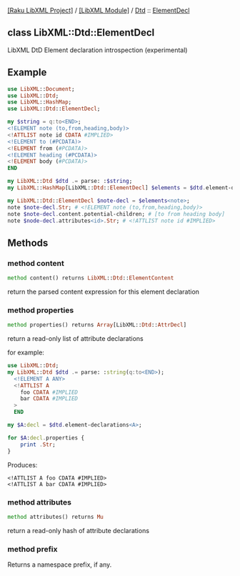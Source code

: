 [[Raku LibXML Project]](https://libxml-raku.github.io)
 / [[LibXML Module]](https://libxml-raku.github.io/LibXML-raku)
 / [Dtd](https://libxml-raku.github.io/LibXML-raku/Dtd)
 :: [ElementDecl](https://libxml-raku.github.io/LibXML-raku/Dtd/ElementDecl)

class LibXML::Dtd::ElementDecl
------------------------------

LibXML DtD Element declaration introspection (experimental)

Example
-------

```raku
use LibXML::Document;
use LibXML::Dtd;
use LibXML::HashMap;
use LibXML::Dtd::ElementDecl;

my $string = q:to<END>;
<!ELEMENT note (to,from,heading,body)>
<!ATTLIST note id CDATA #IMPLIED>
<!ELEMENT to (#PCDATA)>
<!ELEMENT from (#PCDATA)>
<!ELEMENT heading (#PCDATA)>
<!ELEMENT body (#PCDATA)>
END

my LibXML::Dtd $dtd .= parse: :$string;
my LibXML::HashMap[LibXML::Dtd::ElementDecl] $elements = $dtd.element-decls;

my LibXML::Dtd::ElementDecl $note-decl = $elements<note>;
note $note-decl.Str; # <!ELEMENT note (to,from,heading,body)>
note $note-decl.content.potential-children; # [to from heading body]
note $node-decl.attributes<id>.Str; # <!ATTLIST note id #IMPLIED>
```

Methods
-------

### method content

```raku
method content() returns LibXML::Dtd::ElementContent
```

return the parsed content expression for this element declaration

### method properties

```raku
method properties() returns Array[LibXML::Dtd::AttrDecl]
```

return a read-only list of attribute declarations

for example:

```raku
use LibXML::Dtd;
my LibXML::Dtd $dtd .= parse: :string(q:to<END>);
  <!ELEMENT A ANY>
  <!ATTLIST A
    foo CDATA #IMPLIED
    bar CDATA #IMPLIED
  >
  END

my $A:decl = $dtd.element-declarations<A>;

for $A:decl.properties {
    print .Str;
}
```

Produces:

    <!ATTLIST A foo CDATA #IMPLIED>
    <!ATTLIST A bar CDATA #IMPLIED>

### method attributes

```raku
method attributes() returns Mu
```

return a read-only hash of attribute declarations

### method prefix

Returns a namespace prefix, if any.

